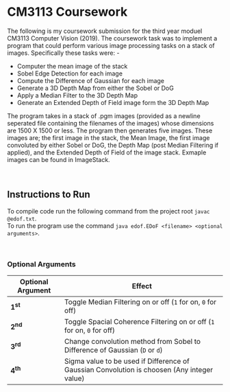 # CM3113 Coursework
The following is my coursework submission for the third year moduel CM3113 Computer Vision (2019). The coursework task was to implement a program that could perform various image processing tasks on a stack of images. Specifically these tasks were: -
* Computer the mean image of the stack
* Sobel Edge Detection for each image 
* Compute the Difference of Gaussian for each image
* Generate a 3D Depth Map from either the Sobel or DoG
* Apply a Median Filter to the 3D Depth Map
* Generate an Extended Depth of Field image form the 3D Depth Map

The program takes in a stack of .pgm images (provided as a newline seperated file containing the filenames of the images) whose dimensions are 1500 X 1500 or less. The program then generates five images. These images are; the first image in the stack, the Mean Image, the first image convoluted by either Sobel or DoG, the Depth Map (post Median Filtering if applied), and the Extended Depth of Field of the image stack. Exmaple images can be found in ImageStack.

<br/>

## Instructions to Run
To compile code run the following command from the project root `javac @edof.txt`.<br/>To run the program use the command `java edof.EDoF <filename> <optional arguments>`.

<br/>

### Optional Arguments
Optional Argument           | Effect
----------------------------|-------------------------------------------------------------------------------------------------
__1<sup>st</sup>__ | Toggle Median Filtering on or off (`1` for on, `0` for off)<br/>
__2<sup>nd</sup>__ | Toggle Spacial Coherence Filtering on or off (`1` for on, `0` for off)<br/>
__3<sup>rd</sup>__ | Change convolution method from Sobel to Difference of Gaussian (`D` or `d`)<br/>
__4<sup>th</sup>__ | Sigma value to be used if Difference of Gaussian Convolution is choosen (Any integer value)<br/>
